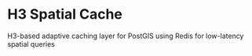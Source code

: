 # H3 Spatial Cache

H3-based adaptive caching layer for PostGIS using Redis for low-latency spatial queries
